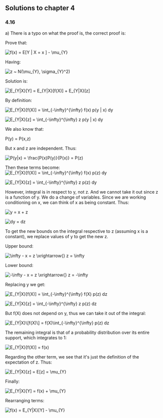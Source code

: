 ## Solutions to chapter 4

### 4.16

a) There is a typo on what the proof is, the correct proof is:

Prove that:

![f(x) = E\[Y | X = x \] - \mu_{Y}](https://render.githubusercontent.com/render/math?math=f(x)%20%3D%20E%5BY%20%7C%20X%20%3D%20x%20%5D%20-%20%5Cmu_%7BY%7D)

Having: 

![z ~ N(\mu_{Y}, \sigma_{Y}^2)](https://render.githubusercontent.com/render/math?math=z%20~%20N(%5Cmu_%7BY%7D%2C%20%5Csigma_%7BY%7D%5E2))

Solution is:

![E_{Y|X}\[Y\] = E_{Y|X}\[f(X)\] + E_{Y|X}\[z\]](https://render.githubusercontent.com/render/math?math=E_%7BY%7CX%7D%5BY%5D%20%3D%20E_%7BY%7CX%7D%5Bf(X)%5D%20%2B%20E_%7BY%7CX%7D%5Bz%5D)

By definition:

![E_{Y|X}\[f(X)\] = \int_{-\infty}^{\infty} f(x) p(y | x) dy](https://render.githubusercontent.com/render/math?math=E_%7BY%7CX%7D%5Bf(X)%5D%20%3D%20%5Cint_%7B-%5Cinfty%7D%5E%7B%5Cinfty%7D%20f(x)%20p(y%20%7C%20x)%20dy)

![E_{Y|X}\[z\] = \int_{-\infty}^{\infty} z p(y | x) dy](https://render.githubusercontent.com/render/math?math=E_%7BY%7CX%7D%5Bz%5D%20%3D%20%5Cint_%7B-%5Cinfty%7D%5E%7B%5Cinfty%7D%20z%20p(y%20%7C%20x)%20dy)

We also know that:

P(y) = P(x,z)

But x and z are independent. Thus:

![P(y|x) = \frac{P(x)P(y)}{P(x)} = P(z)](https://render.githubusercontent.com/render/math?math=P(y%7Cx)%20%3D%20%5Cfrac%7BP(x)P(y)%7D%7BP(x)%7D%20%3D%20P(z))

Then these terms become:
![E_{Y|X}\[f(X)\] = \int_{-\infty}^{\infty} f(x) p(z) dy](https://render.githubusercontent.com/render/math?math=E_%7BY%7CX%7D%5Bf(X)%5D%20%3D%20%5Cint_%7B-%5Cinfty%7D%5E%7B%5Cinfty%7D%20f(x)%20p(z)%20dy)

![E_{Y|X}\[z\] = \int_{-\infty}^{\infty} z p(z) dy](https://render.githubusercontent.com/render/math?math=E_%7BY%7CX%7D%5Bz%5D%20%3D%20%5Cint_%7B-%5Cinfty%7D%5E%7B%5Cinfty%7D%20z%20p(z)%20dy)

However, integral is in respect to y, not z. And we cannot take it out since z is a function of y. We do a change of variables. Since we are working conditioning on x, we can think of x as being constant. Thus:

![y = x + z](https://render.githubusercontent.com/render/math?math=y%20%3D%20x%20%2B%20z)

![dy = dz](https://render.githubusercontent.com/render/math?math=dy%20%3D%20dz)

To get the new bounds on the integral respective to z (assuming x is a constant), we replace values of y to get the new z. 

Upper bound:

![\infty - x = z \xrightarrow{} z = \infty](https://render.githubusercontent.com/render/math?math=%5Cinfty%20-%20x%20%3D%20z%20%5Cxrightarrow%7B%7D%20z%20%3D%20%5Cinfty)

Lower bound:

![-\infty - x = z \xrightarrow{} z = -\infty](https://render.githubusercontent.com/render/math?math=-%5Cinfty%20-%20x%20%3D%20z%20%5Cxrightarrow%7B%7D%20z%20%3D%20-%5Cinfty)

Replacing y we get:

![E_{Y|X}\[f(X)\] = \int_{-\infty}^{\infty} f(X) p(z) dz](https://render.githubusercontent.com/render/math?math=E_%7BY%7CX%7D%5Bf(X)%5D%20%3D%20%5Cint_%7B-%5Cinfty%7D%5E%7B%5Cinfty%7D%20f(X)%20p(z)%20dz)

![E_{Y|X}\[z\] = \int_{-\infty}^{\infty} z p(z) dz](https://render.githubusercontent.com/render/math?math=E_%7BY%7CX%7D%5Bz%5D%20%3D%20%5Cint_%7B-%5Cinfty%7D%5E%7B%5Cinfty%7D%20z%20p(z)%20dz)

But f(X) does not depend on y, thus we can take it out of the integral:

![E_{Y|X}\\[f(X)\\] = f(X)\int_{-\infty}^{\infty} p(z) dz](https://render.githubusercontent.com/render/math?math=E_%7BY%7CX%7D%5C%5Bf(X)%5C%5D%20%3D%20f(X)%5Cint_%7B-%5Cinfty%7D%5E%7B%5Cinfty%7D%20p(z)%20dz)

The remaining integral is that of a probability distribution over its entire support, which integrates to 1:

![E_{Y|X}\[f(X)\] = f(x) ](https://render.githubusercontent.com/render/math?math=E_%7BY%7CX%7D%5Bf(X)%5D%20%3D%20f(x)%20)

Regarding the other term, we see that it's just the definition of the expectation of z. Thus:

![E_{Y|X}\[z\] = E\[z\] = \mu_{Y}](https://render.githubusercontent.com/render/math?math=E_%7BY%7CX%7D%5Bz%5D%20%3D%20E%5Bz%5D%20%3D%20%5Cmu_%7BY%7D)

Finally:

![E_{Y|X}\[Y\] = f(x) + \mu_{Y}](https://render.githubusercontent.com/render/math?math=E_%7BY%7CX%7D%5BY%5D%20%3D%20f(x)%20%2B%20%5Cmu_%7BY%7D)

Rearranging terms:

![f(x) = E_{Y|X}\[Y\]  - \mu_{Y}](https://render.githubusercontent.com/render/math?math=f(x)%20%3D%20E_%7BY%7CX%7D%5BY%5D%20%20-%20%5Cmu_%7BY%7D)

